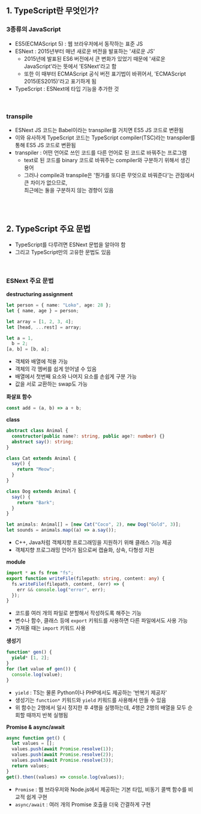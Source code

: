 ## 1. TypeScript란 무엇인가?

### 3종류의 JavaScript

- ES5(ECMAScript 5) : 웹 브라우저에서 동작하는 표준 JS
- ESNext : 2015년부터 매년 새로운 버전을 발표하는 '새로운 JS'
  - 2015년에 발표된 ES6 버전에서 큰 변화가 있었기 때문에 '새로운 JavaScript'라는 뜻에서 'ESNext'라고 함
  - 또한 이 때부터 ECMAScript 공식 버전 표기법이 바뀌어서, 'ECMAScript 2015(ES2015)'라고 표기하게 됨
- TypeScript : ESNext에 타입 기능을 추가한 것

<br>

### transpile

- ESNext JS 코드는 Babel이라는 transpiler를 거치면 ES5 JS 코드로 변환됨
- 이와 유사하게 TypeScript 코드는 TypeScript compiler(TSC)라는 transpiler를 통해 ES5 JS 코드로 변환됨
- transpiler : 어떤 언어로 쓰인 코드를 다른 언어로 된 코드로 바꿔주는 프로그램
  - text로 된 코드를 binary 코드로 바꿔주는 compiler와 구분하기 위해서 생긴 용어
  - 그러나 compile과 transpile은 '뭔가를 또다른 무엇으로 바꿔준다'는 관점에서 큰 차이가 없으므로,<br>최근에는 둘을 구분하지 않는 경향이 있음

<br>
<br>

## 2. TypeScript 주요 문법

- TypeScript를 다루려면 ESNext 문법을 알아야 함
- 그리고 TypeScript만의 고유한 문법도 있음

<br>

### ESNext 주요 문법

**destructuring assignment**

```ts
let person = { name: "Loko", age: 28 };
let { name, age } = person;

let array = [1, 2, 3, 4];
let [head, ...rest] = array;

let a = 1,
  b = 2;
[a, b] = [b, a];
```

- 객체와 배열에 적용 가능
- 객체의 각 멤버를 쉽게 얻어낼 수 있음
- 배열에서 첫번째 요소와 나머지 요소를 손쉽게 구분 가능
- 값을 서로 교환하는 swap도 가능

**화살표 함수**

```ts
const add = (a, b) => a + b;
```

**class**

```ts
abstract class Animal {
  constructor(public name?: string, public age?: number) {}
  abstract say(): string;
}

class Cat extends Animal {
  say() {
    return "Meow";
  }
}

class Dog extends Animal {
  say() {
    return "Bark";
  }
}

let animals: Animal[] = [new Cat("Coco", 2), new Dog("Gold", 3)];
let sounds = animals.map((a) => a.say());
```

- C++, Java처럼 객체지향 프로그래밍을 지원하기 위해 클래스 기능 제공
- 객체지향 프로그래밍 언어가 됨으로써 캡슐화, 상속, 다형성 지원

**module**

```ts
import * as fs from "fs";
export function writeFile(filepath: string, content: any) {
  fs.writeFile(filepath, content, (err) => {
    err && console.log("error", err);
  });
}
```

- 코드를 여러 개의 파일로 분할해서 작성하도록 해주는 기능
- 변수나 함수, 클래스 등에 `export` 키워드를 사용하면 다른 파일에서도 사용 가능
- 가져올 때는 `import` 키워드 사용

**생성기**

```ts
function* gen() {
  yield* [1, 2];
}
for (let value of gen()) {
  console.log(value);
}
```

- `yield` : TS는 물론 Python이나 PHP에서도 제공하는 '반복기 제공자'
- 생성기는 `function*` 키워드와 `yield` 키워드를 사용해서 만들 수 있음
- 위 함수는 2행에서 일시 정지한 후 4행을 실행하는데, 4행은 2행의 배열을 모두 순회할 때까지 반복 실행됨

**Promise & async/await**

```ts
async function get() {
  let values = [];
  values.push(await Promise.resolve(1));
  values.push(await Promise.resolve(2));
  values.push(await Promise.resolve(3));
  return values;
}
get().then((values) => console.log(values));
```

- `Promise` : 웹 브라우저와 Node.js에서 제공하는 기본 타입, 비동기 콜백 함수를 비교적 쉽게 구현
- `async/await` : 여러 개의 Promise 호출을 더욱 간결하게 구현
